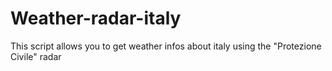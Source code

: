 # Weather-radar-italy
This script allows you to get weather infos about italy using the "Protezione Civile" radar

